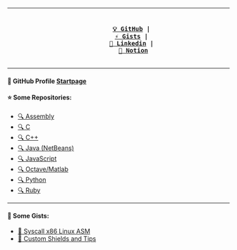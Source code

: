 <!--
GabriOliv/GabriOliv `README.md`
-->

---

<h3 align="center">
    <code>
        <a href="https://github.com/GabriOliv">💡 GitHub</a> | 
        <a href="https://gist.github.com/GabriOliv">⚡ Gists</a> | 
        <a href="https://www.linkedin.com/in/gabriel-o-laureano-77569a208/">👔 Linkedin</a> | 
        <a href="https://www.notion.so/Notion-Hub-02850475d48f43a9aaad00029b4d1693">📖 Notion</a>
    </code>
</h3>

---

#### 📃 GitHub Profile [Startpage](https://gabrioliv.github.io/)

#### ⭐️ Some Repositories:
- [🔍 Assembly](https://github.com/search?q=user%3AGabriOliv+Assembly&type=repositories)
- [🔍 C](https://github.com/search?l=C&q=user%3AGabriOliv+c&type=Repositories)
- [🔍 C++](https://github.com/search?q=user%3AGabriOliv+cpp&type=repositories)
- [🔍 Java (NetBeans)](https://github.com/search?q=user%3AGabriOliv+netbeans&type=repositories)
- [🔍 JavaScript](https://github.com/search?q=user%3AGabriOliv+javascript&type=repositories)
- [🔍 Octave/Matlab](https://github.com/search?q=user%3AGabriOliv+octave&type=repositories)
- [🔍 Python](https://github.com/search?q=user%3AGabriOliv+python&type=repositories)
- [🔍 Ruby](https://github.com/search?q=user%3AGabriOliv+ruby&type=repositories)

---

#### 💊 Some Gists:
- [🔗 Syscall x86 Linux ASM](https://gist.github.com/GabriOliv/a9411fa771a1e5d94105cb05cbaebd21)
- [🔗 Custom Shields and Tips](https://gist.github.com/GabriOliv/5d98d76bd5edb5d4f774b8fd0e494823)

